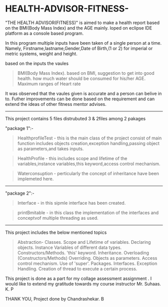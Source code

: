 # HEALTH-ADVISOR-FITNESS-
"THE HEALTH ADVISOR(FITNESS)" is aimed to make a health report based on the BMI(Body Mass Index) and the AGE mainly.
loped on eclipse IDE platform as a console based program.

In this program multiple inputs have been taken of a single person at a time. Namely,
Firstname,lastname,Gender,Date of Birth,(1 or 2) for imperial or metric systems, weight and height.

based on the inputs the vaules
>BMI(Body Mass Index).
>based on BMI, suggestion to get into good health.
>how much water should be consumed for his/her AGE.
>Maximum ranges of Heart rate

It was observed that the vaules given is accurate and a person can belive in to.
Futher improvements can be done based on the requirement and can extend the ideas of other fitness mentor advises.
___________________________________________________________________________________________________________________________
This project contains 5 files distrubuted 3 & 2files among 2 pakages

"package 1":-
>HealthprofileTest - this is the main class of the  project consist of main function includes 
                      objects creation,exception handling,passing object as parameters,and takes inputs.

>HealthProfile - this includes scope and lifetime of the variables,instance variables,this keyword,access control mechanism.

>Waterconsuption - perticularly the concept of inheritance have been implemeted here.
___________________________________________________________________________________________________________________________
"package 2":-
>Interface - in this sipmle interface has been created.

>printBmitable - in this class the implementation of the interfaces and conceptvof multiple threading as used.
___________________________________________________________________________________________________________________________

This project includes the below mentioned topics
>Abstraction- Classes.
>Scope and Lifetime of variables.
>Declaring objects.
>Instance Variables of different data types.
>Constructors/Methods.
>'this' keyword.
>Inheritance.
>Overloading (Constructors/Methods)
>Overriding.
>Objects as parameters.
>Access control mechanism.
>Use of 'super'.
>Packages.
>Interfaces.
>Exception Handling.
>Creation of thread to execute a certain process.

This project is done as a part for my collage assessment assignment .
I would like to extend my gratitude towards my course instructor Mr. Suhaas. K. P 

THANK YOU, 
Project done by Chandrashekar. B					  
